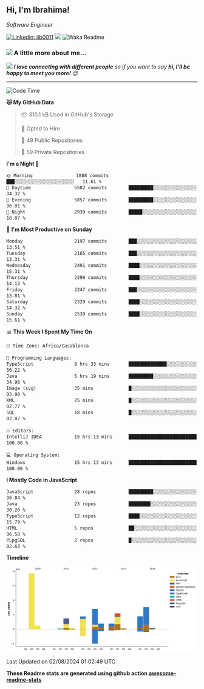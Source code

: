 <h2>Hi, I'm Ibrahima! </h2>
<p><em>Software Engineer 
</em></p>


[![Linkedin: iib0011](https://img.shields.io/badge/-iib0011-blue?style=flat-square&logo=Linkedin&logoColor=white&link=https://www.linkedin.com/in/iib0011/)](https://www.linkedin.com/in/iib0011/)
![](https://visitor-badge.glitch.me/badge?page_id=iib0011)
![Waka Readme](https://github.com/iib0011/iib0011/workflows/Waka%20Readme/badge.svg)


### <img src="https://media.giphy.com/media/VgCDAzcKvsR6OM0uWg/giphy.gif" width="50"> A little more about me...  


<img src="https://media.giphy.com/media/LnQjpWaON8nhr21vNW/giphy.gif" width="60"> <em><b>I love connecting with different people</b> so if you want to say <b>hi, I'll be happy to meet you more!</b> 😊</em>

---
<!--START_SECTION:waka-->
![Code Time](http://img.shields.io/badge/Code%20Time-3%2C656%20hrs%2030%20mins-blue)

**🐱 My GitHub Data** 

> 📦 310.1 kB Used in GitHub's Storage 
 > 
> 💼 Opted to Hire
 > 
> 📜 49 Public Repositories 
 > 
> 🔑 59 Private Repositories 
 > 
**I'm a Night 🦉** 

```text
🌞 Morning                1888 commits        ███░░░░░░░░░░░░░░░░░░░░░░   11.61 % 
🌆 Daytime                5582 commits        █████████░░░░░░░░░░░░░░░░   34.32 % 
🌃 Evening                5857 commits        █████████░░░░░░░░░░░░░░░░   36.01 % 
🌙 Night                  2939 commits        █████░░░░░░░░░░░░░░░░░░░░   18.07 % 
```
📅 **I'm Most Productive on Sunday** 

```text
Monday                   2197 commits        ███░░░░░░░░░░░░░░░░░░░░░░   13.51 % 
Tuesday                  2165 commits        ███░░░░░░░░░░░░░░░░░░░░░░   13.31 % 
Wednesday                2491 commits        ████░░░░░░░░░░░░░░░░░░░░░   15.31 % 
Thursday                 2298 commits        ████░░░░░░░░░░░░░░░░░░░░░   14.13 % 
Friday                   2247 commits        ███░░░░░░░░░░░░░░░░░░░░░░   13.81 % 
Saturday                 2329 commits        ████░░░░░░░░░░░░░░░░░░░░░   14.32 % 
Sunday                   2539 commits        ████░░░░░░░░░░░░░░░░░░░░░   15.61 % 
```


📊 **This Week I Spent My Time On** 

```text
🕑︎ Time Zone: Africa/Casablanca

💬 Programming Languages: 
TypeScript               8 hrs 33 mins       ██████████████░░░░░░░░░░░   56.22 % 
Java                     5 hrs 19 mins       █████████░░░░░░░░░░░░░░░░   34.98 % 
Image (svg)              35 mins             █░░░░░░░░░░░░░░░░░░░░░░░░   03.90 % 
XML                      25 mins             █░░░░░░░░░░░░░░░░░░░░░░░░   02.77 % 
SQL                      18 mins             █░░░░░░░░░░░░░░░░░░░░░░░░   02.07 % 

🔥 Editors: 
IntelliJ IDEA            15 hrs 13 mins      █████████████████████████   100.00 % 

💻 Operating System: 
Windows                  15 hrs 13 mins      █████████████████████████   100.00 % 
```

**I Mostly Code in JavaScript** 

```text
JavaScript               28 repos            █████████░░░░░░░░░░░░░░░░   36.84 % 
Java                     23 repos            ████████░░░░░░░░░░░░░░░░░   30.26 % 
TypeScript               12 repos            ████░░░░░░░░░░░░░░░░░░░░░   15.79 % 
HTML                     5 repos             ██░░░░░░░░░░░░░░░░░░░░░░░   06.58 % 
PLpgSQL                  2 repos             █░░░░░░░░░░░░░░░░░░░░░░░░   02.63 % 
```



**Timeline**

![Lines of Code chart](https://raw.githubusercontent.com/iib0011/iib0011/master/assets/bar_graph.png)


 Last Updated on 02/08/2024 01:02:49 UTC
<!--END_SECTION:waka-->

**These Readme stats are generated using github action [awesome-readme-stats](https://github.com/iib0011/waka-readme-stats)**
